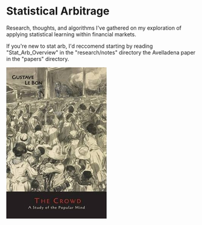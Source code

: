 # Statistical Arbitrage
Research, thoughts, and algorithms I've gathered on my exploration of applying statistical learning within financial markets.

If you're new to stat arb, I'd reccomend starting by reading "Stat_Arb_Overview" in the "research/notes" directory the Avelladena paper in the "papers" directory.

!["financial markets"](misc/financialMarkets.jpg)

